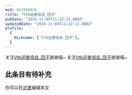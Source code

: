 ```yaml
---
mid: 661560428
title: "Vtb迫害協会_団子"
pubDate: "2024-11-04T11:22:11.088Z"
updatedDate: "2024-11-04T11:22:11.088Z"
profile:
  {
    Nickname: ["Vtb迫害協会_団子"],
  }
---
```


关注[Vtb迫害協会_団子](https://space.bilibili.com/661560428)谢谢喵~ 关注[Vtb迫害協会_団子](https://space.bilibili.com/661560428)谢谢喵~

## 此条目有待补充
你可以在[这里](https://github.com/Yuhanawa/VTuber.ICU/edit/master/src/content/v/Vtb迫害協会_団子/index.md)编辑本文
